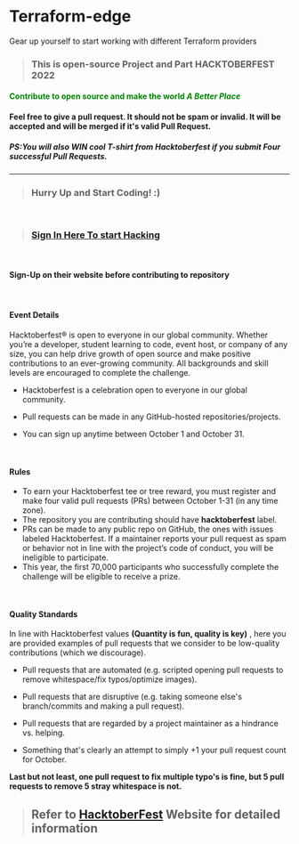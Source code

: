 # Terraform-edge
Gear up yourself to start working with different Terraform providers


> ### This is open-source Project and Part HACKTOBERFEST 2022

#### <font color='green'> Contribute to open source and make the world *A Better Place* </font>

#### Feel free to give a pull request. It should not be spam or invalid. It will be accepted and will be merged if it's valid Pull Request.

##### PS:You will also WIN cool T-shirt from Hacktoberfest if you submit Four successful Pull Requests.

<hr>

> ### Hurry Up and Start Coding! :)

<br>

> ### [Sign In Here To start Hacking](https://hacktoberfest.com/) <br>

<br>

#### Sign-Up on their website before contributing to repository

<br>

#### Event Details

 Hacktoberfest® is open to everyone in our global community. Whether you’re a developer, student learning to code, event host, or company of any size, you can help drive growth of open source and make positive contributions to an ever-growing community. All backgrounds and skill levels are encouraged to complete the challenge.

* Hacktoberfest is a celebration open to everyone in our global community.

* Pull requests can be made in any GitHub-hosted repositories/projects.

* You can sign up anytime between October 1 and October 31.

<br>

#### Rules

* To earn your Hacktoberfest tee or tree reward, you must register and make four valid pull requests (PRs) between October 1-31 (in any time zone). 
* The repository you are contributing should have __hacktoberfest__ label.
* PRs can be made to any public repo on GitHub, the ones with issues labeled Hacktoberfest. If a maintainer reports your pull request as spam or behavior not in line with the project’s code of conduct, you will be ineligible to participate.
* This year, the first 70,000 participants who successfully complete the challenge will be eligible to receive a prize. 

<br>

#### Quality Standards

In line with Hacktoberfest values **(Quantity is fun, quality is key)** , here you are provided examples of pull requests that we consider to be low-quality contributions (which we discourage).

* Pull requests that are automated (e.g. scripted opening pull requests to remove whitespace/fix typos/optimize images).

* Pull requests that are disruptive (e.g. taking someone else's branch/commits and making a pull request).

* Pull requests that are regarded by a project maintainer as a hindrance vs. helping.

* Something that's clearly an attempt to simply +1 your pull request count for October.

**Last but not least, one pull request to fix multiple typo's is fine, but 5 pull requests to remove 5 stray whitespace is not.**
<br>

> ## Refer to [HacktoberFest](https://hacktoberfest.com/) Website for detailed information

